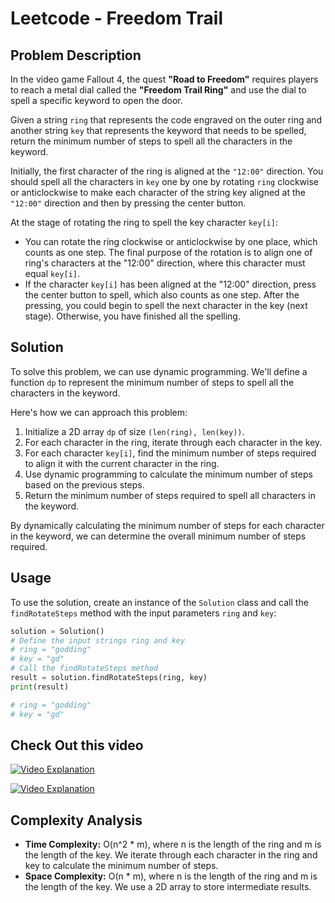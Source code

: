 # Leetcode - Freedom Trail

## Problem Description

In the video game Fallout 4, the quest **"Road to Freedom"** requires players to reach a metal dial called the **"Freedom Trail Ring"** and use the dial to spell a specific keyword to open the door.

Given a string `ring` that represents the code engraved on the outer ring and another string `key` that represents the keyword that needs to be spelled, return the minimum number of steps to spell all the characters in the keyword.

Initially, the first character of the ring is aligned at the `"12:00"` direction. You should spell all the characters in `key` one by one by rotating `ring` clockwise or anticlockwise to make each character of the string key aligned at the `"12:00"` direction and then by pressing the center button.

At the stage of rotating the ring to spell the key character `key[i]`:

- You can rotate the ring clockwise or anticlockwise by one place, which counts as one step. The final purpose of the rotation is to align one of ring's characters at the "12:00" direction, where this character must equal `key[i]`.
- If the character `key[i]` has been aligned at the "12:00" direction, press the center button to spell, which also counts as one step. After the pressing, you could begin to spell the next character in the key (next stage). Otherwise, you have finished all the spelling.

## Solution

To solve this problem, we can use dynamic programming. We'll define a function `dp` to represent the minimum number of steps to spell all the characters in the keyword.

Here's how we can approach this problem:

1. Initialize a 2D array `dp` of size `(len(ring), len(key))`.
2. For each character in the ring, iterate through each character in the key.
3. For each character `key[i]`, find the minimum number of steps required to align it with the current character in the ring.
4. Use dynamic programming to calculate the minimum number of steps based on the previous steps.
5. Return the minimum number of steps required to spell all characters in the keyword.

By dynamically calculating the minimum number of steps for each character in the keyword, we can determine the overall minimum number of steps required.

## Usage

To use the solution, create an instance of the `Solution` class and call the `findRotateSteps` method with the input parameters `ring` and `key`:

```python
solution = Solution()
# Define the input strings ring and key
# ring = "godding"
# key = "gd"
# Call the findRotateSteps method
result = solution.findRotateSteps(ring, key)
print(result)
```

```python
# ring = "godding"
# key = "gd"
```

## Check Out this video

[![Video Explanation](https://img.youtube.com/vi/14h9OuYf2GA/mqdefault.jpg)](https://youtu.be/14h9OuYf2GA)

[![Video Explanation](https://img.youtube.com/vi/NOgnlTXidSs/mqdefault.jpg)](https://youtu.be/NOgnlTXidSs)

## Complexity Analysis

- **Time Complexity:** O(n^2 * m), where n is the length of the ring and m is the length of the key. We iterate through each character in the ring and key to calculate the minimum number of steps.
- **Space Complexity:** O(n * m), where n is the length of the ring and m is the length of the key. We use a 2D array to store intermediate results.